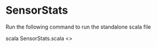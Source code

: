 # SensorStats

Run the following command to run the standalone scala file

scala SensorStats.scala <<Path to Sensor-data-directory>>
